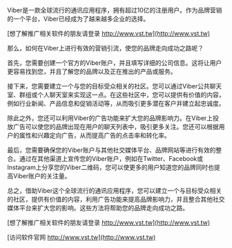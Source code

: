 Viber是一款全球流行的通讯应用程序，拥有超过10亿的注册用户。作为品牌营销的一个平台，Viber已经成为了越来越多企业的选择。

[想了解推广相关软件的朋友请登录 http://www.vst.tw](http://www.vst.tw)

那么，如何在Viber上进行有效的营销引流，使您的品牌走向成功之路呢？

首先，您需要创建一个官方的Viber账户，并且填写详细的公司信息。这将让用户更容易找到您，并且了解您的品牌以及正在推出的产品或服务。

接下来，您需要建立一个与您的目标受众相关的社区。您可以通过Viber公共聊天室、群组或个人聊天室来实现这一点。在这些社区中，您可以提供有价值的内容，例如行业新闻、产品信息和促销活动等，从而吸引更多潜在客户并建立起忠诚度。

除此之外，您还可以利用Viber的广告功能来扩大您的品牌影响力。在Viber上投放广告可以使您的品牌出现在用户的聊天列表中，吸引更多关注。您还可以根据用户的属性和兴趣定向广告，从而提高广告的点击率和转化率。

最后，您需要确保您的Viber账户与其他社交媒体平台、品牌网站等进行有效的整合。通过在其他渠道上宣传您的Viber账户，例如在Twitter、Facebook或Instagram上分享您的Viber二维码，您可以使更多的用户知道您的品牌同时也提高Viber账户的关注量。

总之，借助Viber这个全球流行的通讯应用程序，您可以建立一个与目标受众相关的社区，提供有价值的内容，利用广告功能来提高品牌影响力，并且整合其他社交媒体平台来扩大您的影响。这些方法将帮助您的品牌走向成功之路。

[想了解推广相关软件的朋友请登录 http://www.vst.tw](http://www.vst.tw)


[访问软件官网 http://www.vst.tw](http://www.vst.tw)
